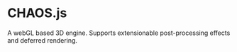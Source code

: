 CHAOS.js
========

A webGL based 3D engine. Supports extensionable post-processing effects and deferred rendering.

